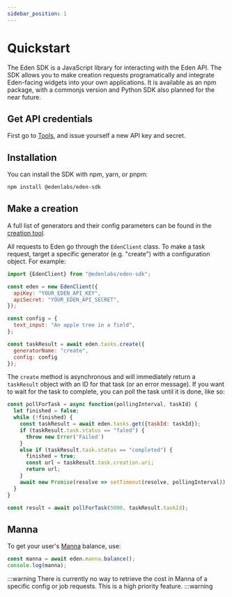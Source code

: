 ```yaml
---
sidebar_position: 1
---
```


# Quickstart

The Eden SDK is a JavaScript library for interacting with the Eden API. The SDK allows you to make creation requests programatically and integrate Eden-facing widgets into your own applications. It is available as an npm package, with a commonjs version and Python SDK also planned for the near future.

## Get API credentials

First go to [Tools](https://app.eden.art/tools), and issue yourself a new API key and secret.

## Installation

You can install the SDK with npm, yarn, or pnpm:

```bash
npm install @edenlabs/eden-sdk
```

## Make a creation

A full list of generators and their config parameters can be found in the [creation tool](https://app.eden.art/create).

All requests to Eden go through the `EdenClient` class. To make a task request, target a specific generator (e.g. "create") with a configuration object. For example:

```js
import {EdenClient} from "@edenlabs/eden-sdk";

const eden = new EdenClient({
  apiKey: "YOUR_EDEN_API_KEY",
  apiSecret: "YOUR_EDEN_API_SECRET",
});

const config = {
  text_input: "An apple tree in a field",
};

const taskResult = await eden.tasks.create({
  generatorName: "create", 
  config: config
});
```

The `create` method is asynchronous and will immediately return a `taskResult` object with an ID for that task (or an error message). If you want to wait for the task to complete, you can poll the task until it is done, like so:

```js
const pollForTask = async function(pollingInterval, taskId) {
  let finished = false;
  while (!finished) {
    const taskResult = await eden.tasks.get({taskId: taskId});
    if (taskResult.task.status == "faled") {
      throw new Error('Failed')
    }
    else if (taskResult.task.status == "completed") {
      finished = true;
      const url = taskResult.task.creation.uri;
      return url;
    }
    await new Promise(resolve => setTimeout(resolve, pollingInterval))
  }
}

const result = await pollForTask(5000, taskResult.taskId);
```

## Manna

To get your user's [Manna](/docs/overview/manna) balance, use:

```js
const manna = await eden.manna.balance();
console.log(manna);
```

:::warning
There is currently no way to retrieve the cost in Manna of a specific config or job requests. This is a high priority feature.
:::warning